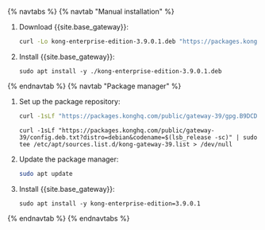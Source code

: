 {% navtabs %}
{% navtab "Manual installation" %}
1. Download {{site.base_gateway}}:
   ```sh
   curl -Lo kong-enterprise-edition-3.9.0.1.deb "https://packages.konghq.com/public/gateway-39/deb/debian/pool/bullseye/main/k/ko/kong-enterprise-edition_3.9.0.1/kong-enterprise-edition_3.9.0.1_$(dpkg --print-architecture).deb"
   ```

2. Install {{site.base_gateway}}:
   ```
   sudo apt install -y ./kong-enterprise-edition-3.9.0.1.deb
   ```

{% endnavtab %}
{% navtab "Package manager" %}
1. Set up the package repository:
   ```sh
   curl -1sLf "https://packages.konghq.com/public/gateway-39/gpg.B9DCD032B1696A89.key" |  gpg --dearmor | sudo tee /usr/share/keyrings/kong-gateway-39-archive-keyring.gpg > /dev/null
   ```

   ```
   curl -1sLf "https://packages.konghq.com/public/gateway-39/config.deb.txt?distro=debian&codename=$(lsb_release -sc)" | sudo tee /etc/apt/sources.list.d/kong-gateway-39.list > /dev/null
   ```

2. Update the package manager:

    ```sh
    sudo apt update
    ```

3. Install {{site.base_gateway}}:
   ```
   sudo apt install -y kong-enterprise-edition=3.9.0.1
   ```
   
{% endnavtab %}
{% endnavtabs %}